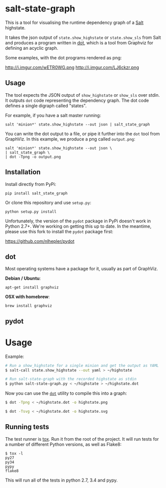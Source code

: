 # salt-state-graph

This is a tool for visualising the runtime dependency graph of a
[Salt](https://github.com/saltstack/salt) highstate.

It takes the json output of `state.show_highstate` or `state.show_sls` from
Salt and produces a program written in
[dot](http://www.graphviz.org/doc/info/lang.html), which is a tool from
Graphviz for defining an acyclic graph.  

Some examples, with the dot programs rendered as png:

http://i.imgur.com/wETR0WG.png
http://i.imgur.com/LJ6ckzr.png

## Usage

The tool expects the JSON output of `show_highstate` or `show_sls` over stdin.
It outputs `dot` code representing the dependency graph. The dot code defines a
single digraph called "states".

For example, if you have a salt master running:

	salt 'minion*' state.show_highstate --out json | salt_state_graph

You can write the dot output to a file, or pipe it further into the `dot` tool
from GraphViz. In this example, we produce a png called `output.png`:

	salt 'minion*' state.show_highstate --out json \
	| salt_state_graph \
	| dot -Tpng -o output.png


## Installation

Install directly from PyPi:

	pip install salt_state_graph

Or clone this repository and use `setup.py`:

	python setup.py install

Unfortunately, the version of the `pydot` package in PyPi doesn't work in
Python 2.7+. We're working on getting this up to date. In the meantime, please
use this fork to install the `pydot` package first:

https://github.com/nlhepler/pydot


## dot

Most operating systems have a package for it, usually as part of GraphViz.

**Debian / Ubuntu**:

	apt-get install graphviz

**OSX with homebrew**:

	brew install graphviz


pydot
-----


Usage
====

Example:

```bash
# Run a show_highstate for a single minion and get the output as YAML
$ salt-call state.show_highstate --out yaml > ~/highstate

# Run salt-state-graph with the recorded highstate as stdin
$ python salt-state-graph.py < ~/highstate > ~/highstate.dot
```

Now you can use the [`dot`](http://en.wikipedia.org/wiki/DOT_%28graph_description_language%29) utility to compile this into a graph:

```bash
$ dot -Tpng < ~/highstate.dot -o highstate.png
```

```bash
$ dot -Tsvg < ~/highstate.dot -o highstate.svg
```

## Running tests

The test runner is [tox](https://tox.readthedocs.org/en/latest/). Run it from
the root of the project. It will run tests for a number of different Python
versions, as well as Flake8:

	$ tox -l
	py27
	py34
	pypy
	flake8

This will run all of the tests in python 2.7, 3.4 and pypy.
